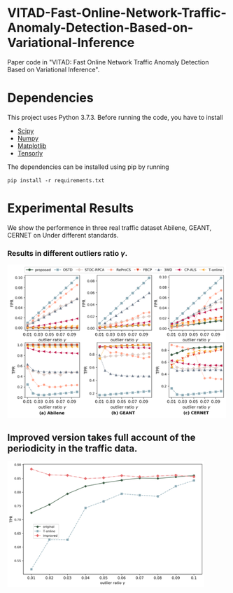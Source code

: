 # VITAD-Fast-Online-Network-Traffic-Anomaly-Detection-Based-on-Variational-Inference
Paper code in "VITAD: Fast Online Network Traffic Anomaly Detection Based on Variational Inference".
# Dependencies
This project uses Python 3.7.3. Before running the code, you have to install
* [Scipy](https://www.scipy.org/)
* [Numpy](http://www.numpy.org/)
* [Matplotlib](https://matplotlib.org/)
* [Tensorly](http://tensorly.org/)

The dependencies can be installed using pip by running

```
pip install -r requirements.txt
```
# Experimental Results
We show the performence in three real traffic dataset Abilene, GEANT, CERNET on Under different standards.

### Results in different outliers ratio $\gamma$.
<img src="image/ratio.png" width="500"/>

## Improved version takes full account of the periodicity in the traffic data.
<img src="image/ratio2_TPRS.png" width="450"/>
